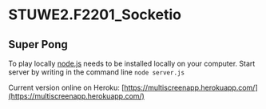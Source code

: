 # STUWE2.F2201_Socketio
## Super Pong

To play locally [node.js](https://nodejs.org/en/) needs to be installed locally on your computer.
Start server by writing in the command line `node server.js`

Current version online on Heroku: [https://multiscreenapp.herokuapp.com/](https://multiscreenapp.herokuapp.com/)
